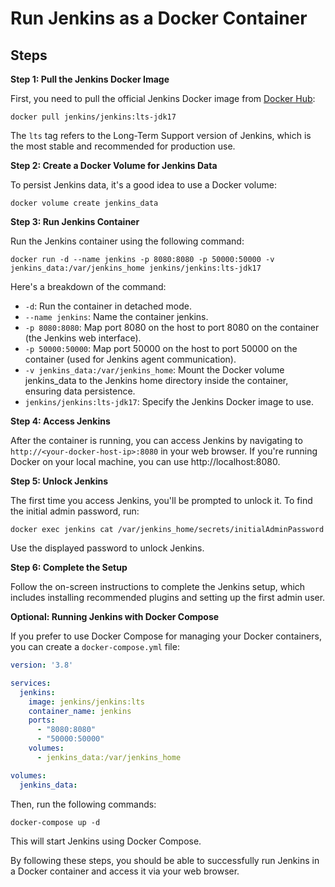 # Run Jenkins as a Docker Container

## Steps

**Step 1: Pull the Jenkins Docker Image**

First, you need to pull the official Jenkins Docker image from [Docker Hub](https://hub.docker.com/r/jenkins/jenkins):

```
docker pull jenkins/jenkins:lts-jdk17
```
The `lts` tag refers to the Long-Term Support version of Jenkins, which is the most stable and recommended for production use.

**Step 2: Create a Docker Volume for Jenkins Data**

To persist Jenkins data, it's a good idea to use a Docker volume:

```
docker volume create jenkins_data
```

**Step 3: Run Jenkins Container**

Run the Jenkins container using the following command:

```
docker run -d --name jenkins -p 8080:8080 -p 50000:50000 -v jenkins_data:/var/jenkins_home jenkins/jenkins:lts-jdk17
```
Here's a breakdown of the command:

- `-d`: Run the container in detached mode.
- `--name jenkins`: Name the container jenkins.
- `-p 8080:8080`: Map port 8080 on the host to port 8080 on the container (the Jenkins web interface).
- `-p 50000:50000`: Map port 50000 on the host to port 50000 on the container (used for Jenkins agent communication).
- `-v jenkins_data:/var/jenkins_home`: Mount the Docker volume jenkins_data to the Jenkins home directory inside the container, ensuring data persistence.
- `jenkins/jenkins:lts-jdk17`: Specify the Jenkins Docker image to use.

**Step 4: Access Jenkins**

After the container is running, you can access Jenkins by navigating to `http://<your-docker-host-ip>:8080` in your web browser. If you're running Docker on your local machine, you can use http://localhost:8080.

**Step 5: Unlock Jenkins**

The first time you access Jenkins, you'll be prompted to unlock it. To find the initial admin password, run:

```
docker exec jenkins cat /var/jenkins_home/secrets/initialAdminPassword
```
Use the displayed password to unlock Jenkins.

**Step 6: Complete the Setup**

Follow the on-screen instructions to complete the Jenkins setup, which includes installing recommended plugins and setting up the first admin user.

**Optional: Running Jenkins with Docker Compose**

If you prefer to use Docker Compose for managing your Docker containers, you can create a `docker-compose.yml` file:

```yaml
version: '3.8'

services:
  jenkins:
    image: jenkins/jenkins:lts
    container_name: jenkins
    ports:
      - "8080:8080"
      - "50000:50000"
    volumes:
      - jenkins_data:/var/jenkins_home

volumes:
  jenkins_data:
```

Then, run the following commands:

```
docker-compose up -d
```
This will start Jenkins using Docker Compose.

By following these steps, you should be able to successfully run Jenkins in a Docker container and access it via your web browser.
